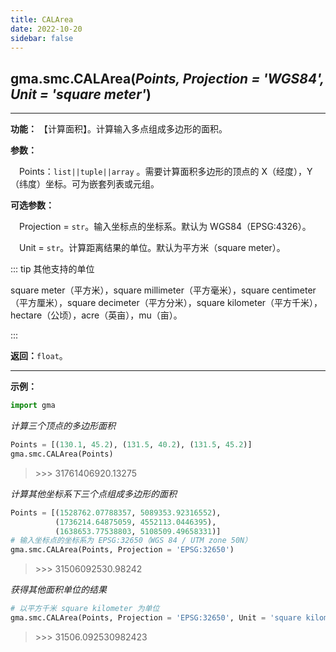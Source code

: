 ```yaml
---
title: CALArea
date: 2022-10-20
sidebar: false
---
```


## gma.smc.**CALArea**(*Points, Projection = 'WGS84', Unit = 'square meter'*)<Badge text="1.1.0 +"/>
---

**功能：** 【计算面积】。计算输入多点组成多边形的面积。

**参数：**

&emsp;Points：`list||tuple||array` 。需要计算面积多边形的顶点的 X（经度），Y（纬度）坐标。可为嵌套列表或元组。

**可选参数：**

&emsp;Projection = `str`。输入坐标点的坐标系。默认为 WGS84（EPSG:4326）。

&emsp;Unit = `str`。计算距离结果的单位。默认为平方米（square meter）。

::: tip 其他支持的单位

square meter（平方米），square millimeter（平方毫米），square centimeter（平方厘米），square decimeter（平方分米），square kilometer（平方千米），hectare（公顷），acre（英亩），mu（亩）。

:::

**返回：**`float`。

---

**示例：**
```python
import gma
```
*计算三个顶点的多边形面积*

```python
Points = [(130.1, 45.2), (131.5, 40.2), (131.5, 45.2)]
gma.smc.CALArea(Points)
```
> \>>> 31761406920.13275

*计算其他坐标系下三个点组成多边形的面积*

```python
Points = [(1528762.07788357, 5089353.92316552), 
          (1736214.64875059, 4552113.0446395), 
          (1638653.77538803, 5108509.49658331)]
# 输入坐标点的坐标系为 EPSG:32650（WGS 84 / UTM zone 50N）
gma.smc.CALArea(Points, Projection = 'EPSG:32650')
```
> \>>> 31506092530.98242

*获得其他面积单位的结果*
```python
# 以平方千米 square kilometer 为单位
gma.smc.CALArea(Points, Projection = 'EPSG:32650', Unit = 'square kilometer')
```
> \>>> 31506.092530982423
